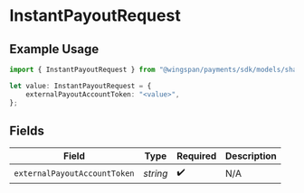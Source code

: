 # InstantPayoutRequest

## Example Usage

```typescript
import { InstantPayoutRequest } from "@wingspan/payments/sdk/models/shared";

let value: InstantPayoutRequest = {
    externalPayoutAccountToken: "<value>",
};
```

## Fields

| Field                        | Type                         | Required                     | Description                  |
| ---------------------------- | ---------------------------- | ---------------------------- | ---------------------------- |
| `externalPayoutAccountToken` | *string*                     | :heavy_check_mark:           | N/A                          |